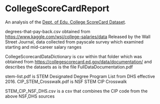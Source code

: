 # CollegeScoreCardReport
An analysis of the [Dept. of Edu. College ScoreCard Dataset](https://collegescorecard.ed.gov/data/). 

degrees-that-pay-back.csv obtained from https://www.kaggle.com/wsj/college-salaries/data
Released by the Wall Street Journal, data collected from payscale survey
which examined starting and mid-career salary ranges

CollegeScorecardDataDictionary is csv within that folder which was obtained from
https://collegescorecard.ed.gov/data/documentation/ and describes the datasets
as is the file FullDataDocumentation.pdf

stem-list.pdf is STEM Designated Degree Program List from DHS effective 2016. 
CIP_STEM_Crosswalk.pdf is NSF STEM CIP Crosswalk

STEM_CIP_NSF_DHS.csv is a csv that combines the CIP code from the above NSF,DHS sources
